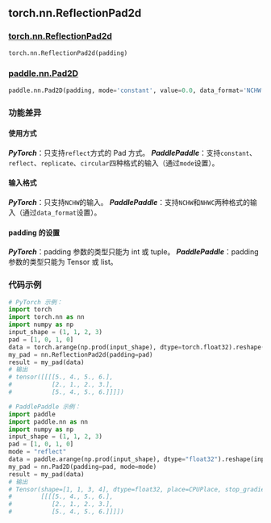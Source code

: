 ## torch.nn.ReflectionPad2d
### [torch.nn.ReflectionPad2d](https://pytorch.org/docs/stable/generated/torch.nn.ReflectionPad2d.html?highlight=pad#torch.nn.ReflectionPad2d)
```python
torch.nn.ReflectionPad2d(padding)
```

### [paddle.nn.Pad2D](https://www.paddlepaddle.org.cn/documentation/docs/zh/api/paddle/nn/Pad2D_cn.html#pad2d)
```python
paddle.nn.Pad2D(padding, mode='constant', value=0.0, data_format='NCHW', name=None)
```

### 功能差异

#### 使用方式
***PyTorch***：只支持`reflect`方式的 Pad 方式。
***PaddlePaddle***：支持`constant`、`reflect`、`replicate`、`circular`四种格式的输入（通过`mode`设置）。

#### 输入格式
***PyTorch***：只支持`NCHW`的输入。
***PaddlePaddle***：支持`NCHW`和`NHWC`两种格式的输入（通过`data_format`设置）。

#### padding 的设置
***PyTorch***：padding 参数的类型只能为 int 或 tuple。
***PaddlePaddle***：padding 参数的类型只能为 Tensor 或 list。


### 代码示例
``` python
# PyTorch 示例：
import torch
import torch.nn as nn
import numpy as np
input_shape = (1, 1, 2, 3)
pad = [1, 0, 1, 0]
data = torch.arange(np.prod(input_shape), dtype=torch.float32).reshape(input_shape) + 1
my_pad = nn.ReflectionPad2d(padding=pad)
result = my_pad(data)
# 输出
# tensor([[[[5., 4., 5., 6.],
#           [2., 1., 2., 3.],
#           [5., 4., 5., 6.]]]])
```

``` python
# PaddlePaddle 示例：
import paddle
import paddle.nn as nn
import numpy as np
input_shape = (1, 1, 2, 3)
pad = [1, 0, 1, 0]
mode = "reflect"
data = paddle.arange(np.prod(input_shape), dtype="float32").reshape(input_shape) + 1
my_pad = nn.Pad2D(padding=pad, mode=mode)
result = my_pad(data)
# 输出
# Tensor(shape=[1, 1, 3, 4], dtype=float32, place=CPUPlace, stop_gradient=True,
#        [[[[5., 4., 5., 6.],
#           [2., 1., 2., 3.],
#           [5., 4., 5., 6.]]]])
```
